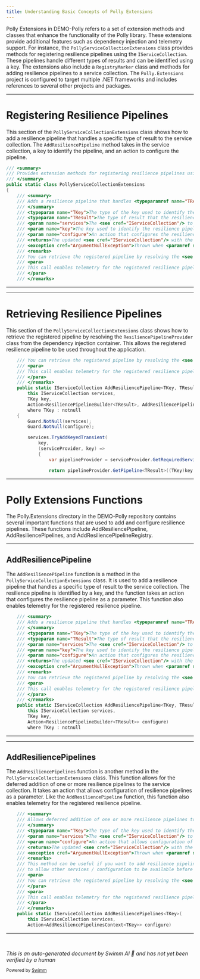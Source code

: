 ```yaml
---
title: Understanding Basic Concepts of Polly Extensions
---
```

Polly Extensions in DEMO-Polly refers to a set of extension methods and classes that enhance the functionality of the Polly library. These extensions provide additional features such as dependency injection and telemetry support. For instance, the `PollyServiceCollectionExtensions` class provides methods for registering resilience pipelines using the `IServiceCollection`. These pipelines handle different types of results and can be identified using a key. The extensions also include a `RegistryMarker` class and methods for adding resilience pipelines to a service collection. The `Polly.Extensions` project is configured to target multiple .NET frameworks and includes references to several other projects and packages.

<SwmSnippet path="/src/Polly.Extensions/DependencyInjection/PollyServiceCollectionExtensions.cs" line="13">

---

# Registering Resilience Pipelines

This section of the `PollyServiceCollectionExtensions` class shows how to add a resilience pipeline that handles a specific type of result to the service collection. The `AddResiliencePipeline` method takes in the service collection, a key to identify the pipeline, and an action to configure the pipeline.

```c#
/// <summary>
/// Provides extension methods for registering resilience pipelines using the <see cref="IServiceCollection"/>.
/// </summary>
public static class PollyServiceCollectionExtensions
{
    /// <summary>
    /// Adds a resilience pipeline that handles <typeparamref name="TResult"/> to service collection.
    /// </summary>
    /// <typeparam name="TKey">The type of the key used to identify the resilience pipeline.</typeparam>
    /// <typeparam name="TResult">The type of result that the resilience pipeline handles.</typeparam>
    /// <param name="services">The <see cref="IServiceCollection"/> to add the resilience pipeline to.</param>
    /// <param name="key">The key used to identify the resilience pipeline.</param>
    /// <param name="configure">An action that configures the resilience pipeline.</param>
    /// <returns>The updated <see cref="IServiceCollection"/> with the registered resilience pipeline.</returns>
    /// <exception cref="ArgumentNullException">Thrown when <paramref name="services"/> or <paramref name="configure"/> is <see langword="null"/>.</exception>
    /// <remarks>
    /// You can retrieve the registered pipeline by resolving the <see cref="ResiliencePipelineProvider{TKey}"/> class from the dependency injection container.
    /// <para>
    /// This call enables telemetry for the registered resilience pipeline.
    /// </para>
    /// </remarks>
```

---

</SwmSnippet>

<SwmSnippet path="/src/Polly.Extensions/DependencyInjection/PollyServiceCollectionExtensions.cs" line="57">

---

# Retrieving Resilience Pipelines

This section of the `PollyServiceCollectionExtensions` class shows how to retrieve the registered pipeline by resolving the `ResiliencePipelineProvider` class from the dependency injection container. This allows the registered resilience pipeline to be used throughout the application.

```c#
    /// You can retrieve the registered pipeline by resolving the <see cref="ResiliencePipelineProvider{TKey}"/> class from the dependency injection container.
    /// <para>
    /// This call enables telemetry for the registered resilience pipeline.
    /// </para>
    /// </remarks>
    public static IServiceCollection AddResiliencePipeline<TKey, TResult>(
        this IServiceCollection services,
        TKey key,
        Action<ResiliencePipelineBuilder<TResult>, AddResiliencePipelineContext<TKey>> configure)
        where TKey : notnull
    {
        Guard.NotNull(services);
        Guard.NotNull(configure);

        services.TryAddKeyedTransient(
            key,
            (serviceProvider, key) =>
            {
                var pipelineProvider = serviceProvider.GetRequiredService<ResiliencePipelineProvider<TKey>>();

                return pipelineProvider.GetPipeline<TResult>((TKey)key!);
```

---

</SwmSnippet>

# Polly Extensions Functions

The Polly.Extensions directory in the DEMO-Polly repository contains several important functions that are used to add and configure resilience pipelines. These functions include AddResiliencePipeline, AddResiliencePipelines, and AddResiliencePipelineRegistry.

<SwmSnippet path="/src/Polly.Extensions/DependencyInjection/PollyServiceCollectionExtensions.cs" line="18">

---

## AddResiliencePipeline

The `AddResiliencePipeline` function is a method in the `PollyServiceCollectionExtensions` class. It is used to add a resilience pipeline that handles a specific type of result to the service collection. The resilience pipeline is identified by a key, and the function takes an action that configures the resilience pipeline as a parameter. This function also enables telemetry for the registered resilience pipeline.

```c#
    /// <summary>
    /// Adds a resilience pipeline that handles <typeparamref name="TResult"/> to service collection.
    /// </summary>
    /// <typeparam name="TKey">The type of the key used to identify the resilience pipeline.</typeparam>
    /// <typeparam name="TResult">The type of result that the resilience pipeline handles.</typeparam>
    /// <param name="services">The <see cref="IServiceCollection"/> to add the resilience pipeline to.</param>
    /// <param name="key">The key used to identify the resilience pipeline.</param>
    /// <param name="configure">An action that configures the resilience pipeline.</param>
    /// <returns>The updated <see cref="IServiceCollection"/> with the registered resilience pipeline.</returns>
    /// <exception cref="ArgumentNullException">Thrown when <paramref name="services"/> or <paramref name="configure"/> is <see langword="null"/>.</exception>
    /// <remarks>
    /// You can retrieve the registered pipeline by resolving the <see cref="ResiliencePipelineProvider{TKey}"/> class from the dependency injection container.
    /// <para>
    /// This call enables telemetry for the registered resilience pipeline.
    /// </para>
    /// </remarks>
    public static IServiceCollection AddResiliencePipeline<TKey, TResult>(
        this IServiceCollection services,
        TKey key,
        Action<ResiliencePipelineBuilder<TResult>> configure)
        where TKey : notnull
```

---

</SwmSnippet>

<SwmSnippet path="/src/Polly.Extensions/DependencyInjection/PollyServiceCollectionExtensions.cs" line="152">

---

## AddResiliencePipelines

The `AddResiliencePipelines` function is another method in the `PollyServiceCollectionExtensions` class. This function allows for the deferred addition of one or more resilience pipelines to the service collection. It takes an action that allows configuration of resilience pipelines as a parameter. Like the `AddResiliencePipeline` function, this function also enables telemetry for the registered resilience pipeline.

```c#
    /// <summary>
    /// Allows deferred addition of one or more resilience pipelines to the service collection.
    /// </summary>
    /// <typeparam name="TKey">The type of the key used to identify the resilience pipelines.</typeparam>
    /// <param name="services">The <see cref="IServiceCollection"/> to add resilience pipelines to.</param>
    /// <param name="configure">An action that allows configuration of resilience pipelines.</param>
    /// <returns>The updated <see cref="IServiceCollection"/> with the addition configuration added.</returns>
    /// <exception cref="ArgumentNullException">Thrown when <paramref name="services"/> or <paramref name="configure"/> is <see langword="null"/>.</exception>
    /// <remarks>
    /// This method can be useful if you want to add resilience pipelines as late as possible, e.g.
    /// to allow other services / configuration to be available before providing the key.
    /// <para>
    /// You can retrieve the registered pipeline by resolving the <see cref="ResiliencePipelineProvider{TKey}"/> class from the dependency injection container.
    /// </para>
    /// <para>
    /// This call enables telemetry for the registered resilience pipeline.
    /// </para>
    /// </remarks>
    public static IServiceCollection AddResiliencePipelines<TKey>(
        this IServiceCollection services,
        Action<AddResiliencePipelinesContext<TKey>> configure)
```

---

</SwmSnippet>

&nbsp;

*This is an auto-generated document by Swimm AI 🌊 and has not yet been verified by a human*

<SwmMeta version="3.0.0" repo-id="Z2l0aHViJTNBJTNBREVNTy1Qb2xseSUzQSUzQXN3aW1taW8=" repo-name="DEMO-Polly"><sup>Powered by [Swimm](/)</sup></SwmMeta>

